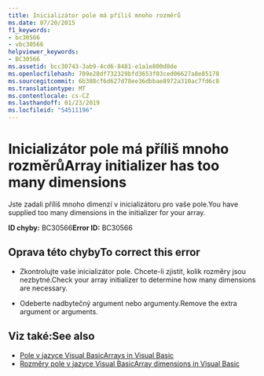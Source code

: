 ```yaml
---
title: Inicializátor pole má příliš mnoho rozměrů
ms.date: 07/20/2015
f1_keywords:
- bc30566
- vbc30566
helpviewer_keywords:
- BC30566
ms.assetid: bcc30743-3ab9-4cd6-8481-e1a1e800d8de
ms.openlocfilehash: 709e28df732329bfd3653f03ced06627a8e85178
ms.sourcegitcommit: 6b308cf6d627d78ee36dbbae8972a310ac7fd6c8
ms.translationtype: MT
ms.contentlocale: cs-CZ
ms.lasthandoff: 01/23/2019
ms.locfileid: "54511196"
---
```

# <a name="array-initializer-has-too-many-dimensions"></a><span data-ttu-id="8b6f4-102">Inicializátor pole má příliš mnoho rozměrů</span><span class="sxs-lookup"><span data-stu-id="8b6f4-102">Array initializer has too many dimensions</span></span>
<span data-ttu-id="8b6f4-103">Jste zadali příliš mnoho dimenzí v inicializátoru pro vaše pole.</span><span class="sxs-lookup"><span data-stu-id="8b6f4-103">You have supplied too many dimensions in the initializer for your array.</span></span>  
  
 <span data-ttu-id="8b6f4-104">**ID chyby:** BC30566</span><span class="sxs-lookup"><span data-stu-id="8b6f4-104">**Error ID:** BC30566</span></span>  
  
## <a name="to-correct-this-error"></a><span data-ttu-id="8b6f4-105">Oprava této chyby</span><span class="sxs-lookup"><span data-stu-id="8b6f4-105">To correct this error</span></span>  
  
-   <span data-ttu-id="8b6f4-106">Zkontrolujte vaše inicializátor pole. Chcete-li zjistit, kolik rozměry jsou nezbytné.</span><span class="sxs-lookup"><span data-stu-id="8b6f4-106">Check your array initializer to determine how many dimensions are necessary.</span></span>  
  
-   <span data-ttu-id="8b6f4-107">Odeberte nadbytečný argument nebo argumenty.</span><span class="sxs-lookup"><span data-stu-id="8b6f4-107">Remove the extra argument or arguments.</span></span>  
  
## <a name="see-also"></a><span data-ttu-id="8b6f4-108">Viz také:</span><span class="sxs-lookup"><span data-stu-id="8b6f4-108">See also</span></span>
- [<span data-ttu-id="8b6f4-109">Pole v jazyce Visual Basic</span><span class="sxs-lookup"><span data-stu-id="8b6f4-109">Arrays in Visual Basic</span></span>](~/docs/visual-basic/programming-guide/language-features/arrays/index.md)
- [<span data-ttu-id="8b6f4-110">Rozměry pole v jazyce Visual Basic</span><span class="sxs-lookup"><span data-stu-id="8b6f4-110">Array dimensions in Visual Basic</span></span>](~/docs/visual-basic/programming-guide/language-features/arrays/array-dimensions.md)

